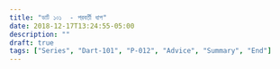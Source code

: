 ```yaml
---
title: "ডার্ট ১০১  - পরবর্তী ধাপ"
date: 2018-12-17T13:24:55-05:00
description: ""
draft: true
tags: ["Series", "Dart-101", "P-012", "Advice", "Summary", "End"]
---
```


